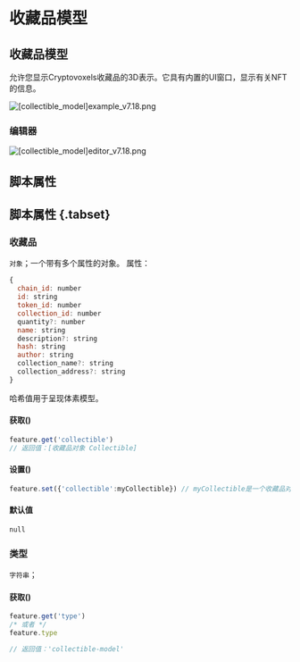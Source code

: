 # 收藏品模型

## 收藏品模型

允许您显示Cryptovoxels收藏品的3D表示。它具有内置的UI窗口，显示有关NFT的信息。

![[collectible_model]example_v7.18.png](/features/[collectible_model]example_v7.18.png)

### 编辑器

![[collectible_model]editor_v7.18.png](/features/[collectible_model]editor_v7.18.png)

## 脚本属性
## 脚本属性 {.tabset}
### 收藏品
`对象`；一个带有多个属性的对象。
属性：
```js
{
  chain_id: number
  id: string
  token_id: number
  collection_id: number
  quantity?: number
  name: string
  description?: string
  hash: string
  author: string
  collection_name?: string
  collection_address?: string
}
```

哈希值用于呈现体素模型。
#### 获取()

```js
feature.get('collectible')
// 返回值：[收藏品对象 Collectible]
```

#### 设置()

```js
feature.set({'collectible':myCollectible}) // myCollectible是一个收藏品对象。
 ```

#### 默认值

`null`

### 类型
`字符串`；

#### 获取()

```js
feature.get('type')
/* 或者 */
feature.type

// 返回值：'collectible-model'
```